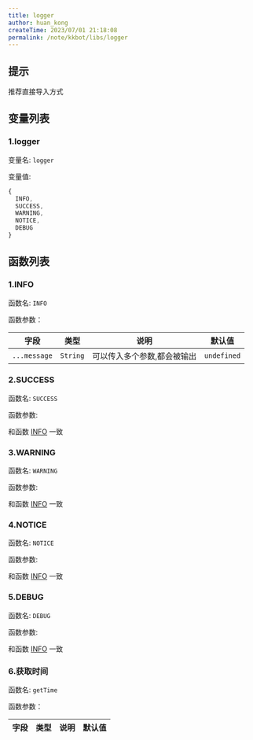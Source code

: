 ```yaml
---
title: logger
author: huan_kong
createTime: 2023/07/01 21:18:08
permalink: /note/kkbot/libs/logger
---
```


## 提示

推荐直接导入方式

## 变量列表

### 1.logger

变量名: `logger`

变量值:

~~~ javascript
{
  INFO,
  SUCCESS,
  WARNING,
  NOTICE,
  DEBUG
}
~~~

## 函数列表

### 1.INFO

函数名: `INFO`

函数参数：

| 字段          | 类型  | 说明       | 默认值    |
| ------------- | ----- | ---------- | ---------- |
| `...message` | `String` | 可以传入多个参数,都会被输出 | `undefined` |

### 2.SUCCESS

函数名: `SUCCESS`

函数参数:

和函数 [INFO](#_1-info) 一致

### 3.WARNING

函数名: `WARNING`

函数参数:

和函数 [INFO](#_1-info) 一致

### 4.NOTICE

函数名: `NOTICE`

函数参数:

和函数 [INFO](#_1-info) 一致

### 5.DEBUG

函数名: `DEBUG`

函数参数:

和函数 [INFO](#_1-info) 一致

### 6.获取时间

函数名: `getTime`

函数参数：

| 字段          | 类型  | 说明       | 默认值    |
| ------------- | ----- | ---------- | ---------- |
